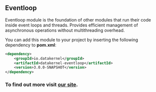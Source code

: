 ## Eventloop

Eventloop module is the foundation of other modules that run their code inside event loops and threads. Provides efficient management 
of asynchronous operations without multithreading overhead. 

You can add this module to your project by inserting the following dependency to **pom.xml**:
```xml
<dependency>
    <groupId>io.datakernel</groupId>
    <artifactId>datakernel-eventloop</artifactId>
    <version>3.0.0-SNAPSHOT</version>
</dependency>
```

### To find out more visit [our site](https://datakernel.io/docs/core/eventloop.html).
